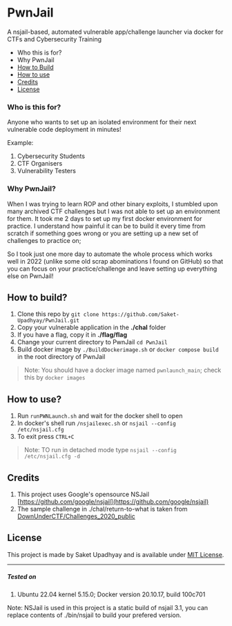 # PwnJail
A nsjail-based, automated vulnerable app/challenge launcher via docker for CTFs and Cybersecurity Training


* Who this is for?
* Why PwnJail
* [How to Build](README.md#how-to-build)
* [How to use](README.md#how-to-use)
* [Credits](README.md#credits)
* [License](README.md#license)


### Who is this for?
Anyone who wants to set up an isolated environment for their next vulnerable code deployment in minutes!

Example:
1. Cybersecurity Students
2. CTF Organisers
3. Vulnerability Testers


### Why PwnJail?
When I was trying to learn ROP and other binary exploits, I stumbled upon many archived CTF challenges but I was not able to set up an environment for them.
It took me 2 days to set up my first docker environment for practice. I understand how painful it can be to build it every time from scratch if something goes wrong or you are setting up a new set of challenges to practice on;

So I took just one more day to automate the whole process which works well in 2022 (unlike some old scrap abominations I found on GitHub) so that you can focus on your practice/challenge and leave setting up everything else on PwnJail!

## How to build?

1. Clone this repo by `git clone https://github.com/Saket-Upadhyay/PwnJail.git`
2. Copy your vulnerable application in the **./chal** folder
3. If you have a flag, copy it in **./flag/flag**
4. Change your current directory to PwnJail `cd PwnJail`
5. Build docker image by `./BuildDockerimage.sh` or `docker compose build` in the root directory of PwnJail

> Note: You should have a docker image named `pwnlaunch_main`; check this by `docker images`

## How to use?
1. Run `runPWNLaunch.sh` and wait for the docker shell to open
2. In docker's shell run `/nsjailexec.sh` or `nsjail --config /etc/nsjail.cfg`
3. To exit press `CTRL+C`

> Note: TO run in detached mode type `nsjail --config /etc/nsjail.cfg -d`


## Credits
1. This project uses Google's opensource NSJail [https://github.com/google/nsjail](https://github.com/google/nsjail)
2. The sample challenge in ./chal/return-to-what is taken from [DownUnderCTF/Challenges_2020_public](https://github.com/DownUnderCTF/Challenges_2020_public/tree/master/pwn/return-to-what)

## License

This project is made by Saket Upadhyay and is available under [MIT License](https://github.com/Saket-Upadhyay/PwnJail/blob/main/LICENSE).

---
##### Tested on
1. Ubuntu 22.04 kernel 5.15.0; Docker version 20.10.17, build 100c701

Note: NSJail is used in this project is a static build of nsjail 3.1, you can replace contents of ./bin/nsjail to build your prefered version.
